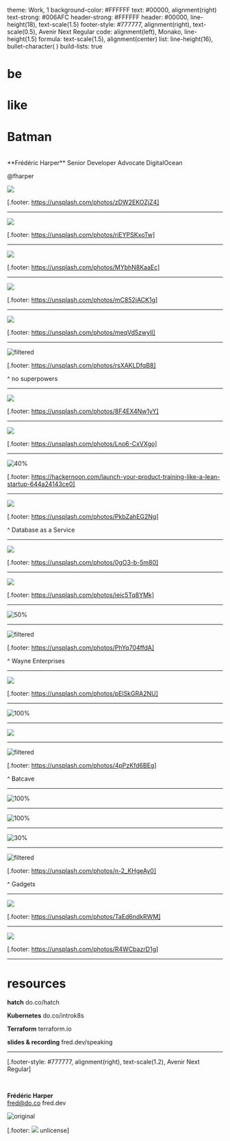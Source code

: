 theme: Work, 1
background-color: #FFFFFF
text: #00000, alignment(right)
text-strong: #006AFC
header-strong: #FFFFFF
header: #00000, line-height(18), text-scale(1.5)
footer-style: #777777, alignment(right), text-scale(0.5), Avenir Next Regular
code: alignment(left), Monako, line-height(1.5)
formula: text-scale(1.5), alignment(center)
list: line-height(16), bullet-character( )
build-lists: true

<!---

Scaling in the cloud

Be like Batman

45 minutes

-->

# be
# like
# Batman

<br>
**Frédéric Harper**
Senior Developer Advocate
DigitalOcean

@fharper

![](../images/batman.jpg)

[.footer: https://unsplash.com/photos/zDW2EKOZjZ4]

---

<!--- Devs? -->

![](../images/keyboard.jpg)

[.footer: https://unsplash.com/photos/riEYPSKxoTw]

---

<!--- Non technical people? -->

![](../images/boss.jpg)

[.footer: https://unsplash.com/photos/MYbhN8KaaEc]

---

<!--- It's not easy -->

![](../images/crazy.jpg)

[.footer: https://unsplash.com/photos/mC852jACK1g]

---

<!--- Show you how to be like Batman -->

![](../images/batman-strong.jpg)

[.footer: https://unsplash.com/photos/meqVd5zwylI]

---

<!--- Section -->



![filtered](../images/superman.jpg)

[.footer: https://unsplash.com/photos/rsXAKLDfqB8]

^
no superpowers

---


<!--- Plan well -->

![](../images/planning.jpg)

[.footer: https://unsplash.com/photos/8F4EX4Nw1yY]

---

<!--- You need to be fast -->

![](../images/running.jpg)

[.footer: https://unsplash.com/photos/Lno6-CxVXgo]

---

<!--- Lean startup -->

![40%](../images/build-measure-learn.png)

[.footer: https://hackernoon.com/launch-your-product-training-like-a-lean-startup-644a24143ce0]

---

<!--- Knowledge - your entourage -->

![](../images/library.jpg)

[.footer: https://unsplash.com/photos/PkbZahEG2Ng]

^
Database as a Service

---

<!--- You want to focus on what's important -->

![](../images/focus.jpg)

[.footer: https://unsplash.com/photos/0gO3-b-5m80]

---

<!--- You want to focus on what's important -->

![](../images/code.jpg)

[.footer: https://unsplash.com/photos/ieic5Tq8YMk]

---

<!--- Demo: Infrastructure as Code -->

![50%](../images/terraform-icon.png)

---

<!--- Section -->



![filtered](../images/enterprises.jpg)

[.footer: https://unsplash.com/photos/PhYq704ffdA]

^
Wayne Enterprises

---

<!--- No money -->

![](../images/nomoney.jpg)

[.footer: https://unsplash.com/photos/pElSkGRA2NU]

---

<!--- Hatch -->

![100%](../images/do-hatch.png)

---

<!--- Hatch benefits -->

![](../images/do-hatch-benefits.png)

---

<!--- Section -->

![filtered](../images/central.jpg)

[.footer: https://unsplash.com/photos/4pPzKfd6BEg]

^
Batcave

---

<!--- Full architecture -->

![100%](../images/full-architecture.gif)

---

<!--- Kubernetes -->

![100%](../images/do-k8s.png)

---

<!--- Kubernetes infra -->

![30%](../images/kubernetes-diagram.png)



---

<!--- Section -->

![filtered](../images/batarang.jpg)

[.footer: https://unsplash.com/photos/n-2_KHgeAy0]

^
Gadgets

---

<!--- Not always perfect scenario : building blocks -->

![](../images/lego.jpg)

[.footer: https://unsplash.com/photos/TaEd6ndkRWM]

---

<!--- Automate as much as possible -->

![](../images/robot.jpg)

[.footer: https://unsplash.com/photos/R4WCbazrD1g]

---

<!--- resources -->

# resources

**hatch**
do.co/hatch

**Kubernetes**
do.co/introk8s

**Terraform**
terraform.io

**slides & recording**
fred.dev/speaking

---

<!--- questions & thanks -->

[.footer-style: #777777, alignment(right), text-scale(1.2), Avenir Next Regular]

<br/>

**Frédéric Harper**
<br/>
fred@do.co
fred.dev

![original](../images/fharper.jpg)

[.footer: ![](../images/unlicense.png) unlicense]